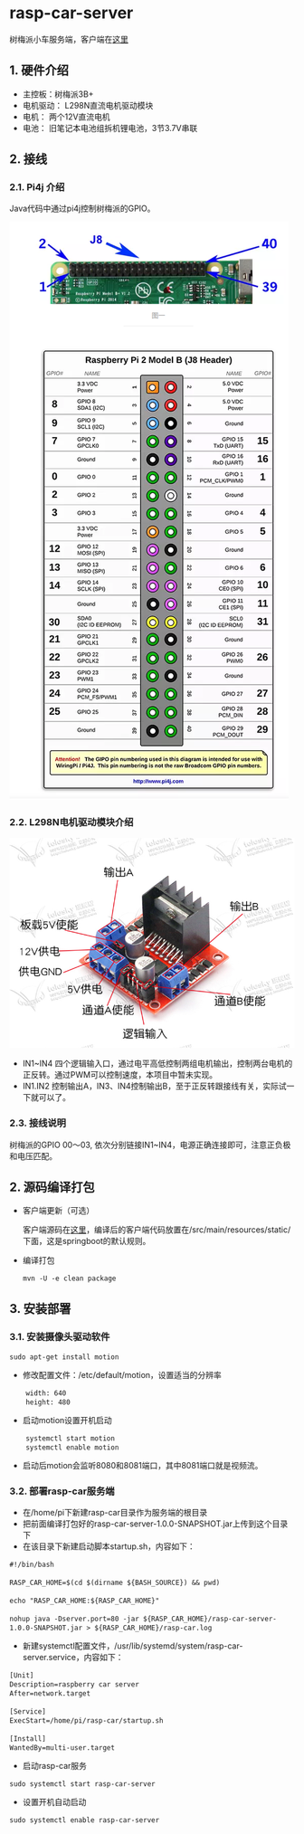 # rasp-car-server
树梅派小车服务端，客户端在[这里](https://github.com/chengda/rasp-car-client)

## 1. 硬件介绍
- 主控板：树梅派3B+
- 电机驱动： L298N直流电机驱动模块
- 电机： 两个12V直流电机
- 电池： 旧笔记本电池组拆机锂电池，3节3.7V串联

## 2. 接线
### 2.1. Pi4j 介绍

Java代码中通过pi4j控制树梅派的GPIO。

![pi4j](md/pi4j.png)

### 2.2. L298N电机驱动模块介绍

![l298n](md/l298n.png)

- IN1~IN4 四个逻辑输入口，通过电平高低控制两组电机输出，控制两台电机的正反转。通过PWM可以控制速度，本项目中暂未实现。
- IN1.IN2 控制输出A，IN3、IN4控制输出B，至于正反转跟接线有关，实际试一下就可以了。

### 2.3. 接线说明

树梅派的GPIO 00～03, 依次分别链接IN1~IN4，电源正确连接即可，注意正负极和电压匹配。

## 2. 源码编译打包

- 客户端更新（可选）

    客户端源码在[这里](https://github.com/chengda/rasp-car-client)，编译后的客户端代码放置在/src/main/resources/static/下面，这是springboot的默认规则。

- 编译打包

    ```
    mvn -U -e clean package
    ```

## 3. 安装部署
### 3.1. 安装摄像头驱动软件

```
sudo apt-get install motion
```
- 修改配置文件：/etc/default/motion，设置适当的分辨率
```
    width: 640
    height: 480
```
- 启动motion设置开机启动
```
    systemctl start motion
    systemctl enable motion
```
- 启动后motion会监听8080和8081端口，其中8081端口就是视频流。

### 3.2. 部署rasp-car服务端
- 在/home/pi下新建rasp-car目录作为服务端的根目录
- 把前面编译打包好的rasp-car-server-1.0.0-SNAPSHOT.jar上传到这个目录下
- 在该目录下新建启动脚本startup.sh，内容如下：
```
#!/bin/bash

RASP_CAR_HOME=$(cd $(dirname ${BASH_SOURCE}) && pwd)

echo "RASP_CAR_HOME:${RASP_CAR_HOME}"

nohup java -Dserver.port=80 -jar ${RASP_CAR_HOME}/rasp-car-server-1.0.0-SNAPSHOT.jar > ${RASP_CAR_HOME}/rasp-car.log
```
- 新建systemctl配置文件，/usr/lib/systemd/system/rasp-car-server.service，内容如下：
```
[Unit]
Description=raspberry car server
After=network.target

[Service]
ExecStart=/home/pi/rasp-car/startup.sh

[Install]
WantedBy=multi-user.target

```
- 启动rasp-car服务
```
sudo systemctl start rasp-car-server
```
- 设置开机自动启动
```
sudo systemctl enable rasp-car-server
```